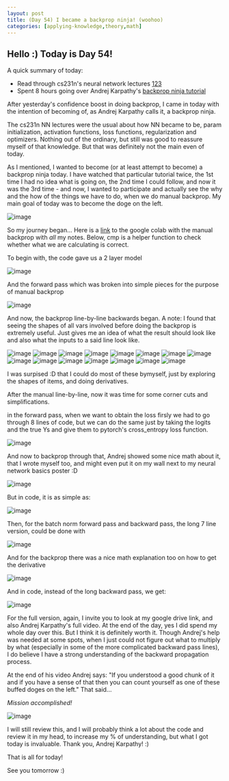 ```yaml
---
layout: post
title: (Day 54) I became a backprop ninja! (woohoo)
categories: [applying-knowledge,theory,math]
---
```


## Hello :) Today is Day 54!
A quick summary of today:
* Read through cs231n's neural network lectures [1](https://cs231n.github.io/neural-networks-1/)[2](https://cs231n.github.io/neural-networks-2/)[3](https://cs231n.github.io/neural-networks-3/)
* Spent 8 hours going over Andrej Karpathy's [backprop ninja tutorial](https://youtu.be/q8SA3rM6ckI)


After yesterday's confidence boost in doing backprop, I came in today with the intention of becoming of, as Andrej Karpathy calls it, a backprop ninja. 

The cs231n NN lectures were the usual about how NN became to be, param initialization, activation functions, loss functions, regularization and optimizers. Nothing out of the ordinary, but still was good to reassure myself of that knowledge. But that was definitely not the main even of today.

As I mentioned, I wanted to become (or at least attempt to become) a backprop ninja today. I have watched that particular tutorial twice, the 1st time I had no idea what is going on, the 2nd time I could follow, and now it was the 3rd time - and now, I wanted to participate and actually see the why and the how of the things we have to do, when we do manual backprop. My main goal of today was to become the doge on the left.

![image](https://github.com/user-attachments/assets/6a0e89a8-7911-4f3a-b65a-f7e6b52ca1ab)


So my journey began...
Here is a [link](https://colab.research.google.com/drive/1s47-_nL18XH9VeYz1eFKYM4myc2BHdsP?usp=drive_link) to the google colab with the manual backprop with *all* my notes.
Below, cmp is a helper function to check whether what we are calculating is correct.

To begin with, the code gave us a 2 layer model

![image](https://github.com/user-attachments/assets/8873ba07-deef-4a60-a2af-2201fbffbd16)

And the forward pass which was broken into simple pieces for the purpose of manual backprop

![image](https://github.com/user-attachments/assets/7bdd7c9f-f824-4618-b464-a7bfbf9781a4)

And now, the backprop line-by-line backwards began.
A note: I found that seeing the shapes of all vars involved before doing the backprop is extremely useful. Just gives me an idea of what the result should look like and also what the inputs to a said line look like. 

![image](https://github.com/user-attachments/assets/b8a858ac-7a1a-49ed-984e-8c223cb8fe30)
![image](https://github.com/user-attachments/assets/04af107b-6122-48a8-af30-fde0ade1d9f1)
![image](https://github.com/user-attachments/assets/f5a29a52-a9aa-4166-9ce3-279bc29776eb)
![image](https://github.com/user-attachments/assets/6c152a04-7c15-4e39-b22b-2f3f63a0625c)
![image](https://github.com/user-attachments/assets/96737b83-9c34-436a-b847-281f287acc5a)
![image](https://github.com/user-attachments/assets/5895590e-ecfa-4e4b-83ec-bb4bdd1bc73d)
![image](https://github.com/user-attachments/assets/276b9c22-1510-4675-8d77-9ab3ae9a68d0)
![image](https://github.com/user-attachments/assets/ba430699-7a24-4b13-86cb-29ad7c5c6604)
![image](https://github.com/user-attachments/assets/095d79b8-291c-469e-95d1-3d8f80b1518c)
![image](https://github.com/user-attachments/assets/94d052ac-8327-47fb-b9d2-02ec30b5148d)
![image](https://github.com/user-attachments/assets/4fbd36bf-0e32-41ef-b7b5-dfac038a8b24)
![image](https://github.com/user-attachments/assets/855621ab-3133-4016-b820-18d722dff6dc)
![image](https://github.com/user-attachments/assets/1de33d9e-183c-479a-ad5b-fa05ff684b6f)
![image](https://github.com/user-attachments/assets/041f87d6-a3fe-4aaf-bfd0-039d9392b27d)
![image](https://github.com/user-attachments/assets/02128be4-ee6a-4a1a-a889-6bf1deb5815a)

I was surpised :D that I could do most of these bymyself, just by exploring the shapes of items, and doing derivatives. 

After the manual line-by-line, now it was time for some corner cuts and simplifications.

in the forward pass, when we want to obtain the loss firsly we had to go through 8 lines of code, but we can do the same just by taking the logits and the true Ys and give them to pytorch's cross_entropy loss function. 

![image](https://github.com/user-attachments/assets/4d4dde13-5473-426f-9aa3-8b70135edf19)

And now to backprop through that, Andrej showed some nice math about it, that I wrote myself too, and might even put it on my wall next to my neural network basics poster :D

![image](https://github.com/user-attachments/assets/aa1aa2a7-83b5-4783-a94a-9d0a36497efb)

But in code, it is as simple as:

![image](https://github.com/user-attachments/assets/f970b816-9c4f-4e8a-a05a-4cfcf118ec45)

Then, for the batch norm forward pass and backward pass, the long 7 line version, could be done with

![image](https://github.com/user-attachments/assets/4134f225-3247-41b5-bcea-fc7bb3f17de0)

And for the backprop there was a nice math explanation too on how to get the derivative

![image](https://github.com/user-attachments/assets/83db22de-2307-4191-9686-79bf758ee78e)

And in code, instead of the long backward pass, we get:

![image](https://github.com/user-attachments/assets/54cf7b4e-0177-46c9-8888-dfa29e96a3d0)

For the full version, again, I invite you to look at my google drive link, and also Andrej Karpathy's full video. 
At the end of the day, yes I did spend my whole day over this. But I think it is definitely worth it. Though Andrej's help was needed at some spots, when I just could not figure out what to multiply by what (especially in some of the more complicated backward pass lines), I do believe I have a strong understanding of the backward propagation process. 

At the end of his video Andrej says: "If you understood a good chunk of it and if you have a sense of that then you can count yourself as one of these buffed doges on the left." That said...

_Mission accomplished!_

![image](https://github.com/user-attachments/assets/211d552f-1841-4ac0-91a3-883a5c5302cc)

I will still review this, and I will probably think a lot about the code and review it in my head, to increase my % of understanding, but what I got today is invaluable. Thank you, Andrej Karpathy! :)

That is all for today!

See you tomorrow :)

